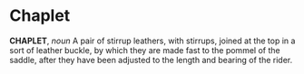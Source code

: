 # Chaplet

**CHAPLET**, _noun_ A pair of stirrup leathers, with stirrups, joined at the top in a sort of leather buckle, by which they are made fast to the pommel of the saddle, after they have been adjusted to the length and bearing of the rider.